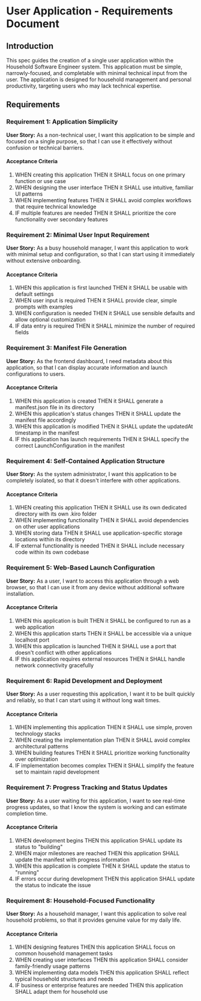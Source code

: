 # User Application - Requirements Document

## Introduction

This spec guides the creation of a single user application within the Household Software Engineer system. This application must be simple, narrowly-focused, and completable with minimal technical input from the user. The application is designed for household management and personal productivity, targeting users who may lack technical expertise.

## Requirements

### Requirement 1: Application Simplicity

**User Story:** As a non-technical user, I want this application to be simple and focused on a single purpose, so that I can use it effectively without confusion or technical barriers.

#### Acceptance Criteria

1. WHEN creating this application THEN it SHALL focus on one primary function or use case
2. WHEN designing the user interface THEN it SHALL use intuitive, familiar UI patterns
3. WHEN implementing features THEN it SHALL avoid complex workflows that require technical knowledge
4. IF multiple features are needed THEN it SHALL prioritize the core functionality over secondary features

### Requirement 2: Minimal User Input Requirement

**User Story:** As a busy household manager, I want this application to work with minimal setup and configuration, so that I can start using it immediately without extensive onboarding.

#### Acceptance Criteria

1. WHEN this application is first launched THEN it SHALL be usable with default settings
2. WHEN user input is required THEN it SHALL provide clear, simple prompts with examples
3. WHEN configuration is needed THEN it SHALL use sensible defaults and allow optional customization
4. IF data entry is required THEN it SHALL minimize the number of required fields

### Requirement 3: Manifest File Generation

**User Story:** As the frontend dashboard, I need metadata about this application, so that I can display accurate information and launch configurations to users.

#### Acceptance Criteria

1. WHEN this application is created THEN it SHALL generate a manifest.json file in its directory
2. WHEN this application's status changes THEN it SHALL update the manifest file accordingly
3. WHEN this application is modified THEN it SHALL update the updatedAt timestamp in the manifest
4. IF this application has launch requirements THEN it SHALL specify the correct LaunchConfiguration in the manifest

### Requirement 4: Self-Contained Application Structure

**User Story:** As the system administrator, I want this application to be completely isolated, so that it doesn't interfere with other applications.

#### Acceptance Criteria

1. WHEN creating this application THEN it SHALL use its own dedicated directory with its own .kiro folder
2. WHEN implementing functionality THEN it SHALL avoid dependencies on other user applications
3. WHEN storing data THEN it SHALL use application-specific storage locations within its directory
4. IF external functionality is needed THEN it SHALL include necessary code within its own codebase

### Requirement 5: Web-Based Launch Configuration

**User Story:** As a user, I want to access this application through a web browser, so that I can use it from any device without additional software installation.

#### Acceptance Criteria

1. WHEN this application is built THEN it SHALL be configured to run as a web application
2. WHEN this application starts THEN it SHALL be accessible via a unique localhost port
3. WHEN this application is launched THEN it SHALL use a port that doesn't conflict with other applications
4. IF this application requires external resources THEN it SHALL handle network connectivity gracefully

### Requirement 6: Rapid Development and Deployment

**User Story:** As a user requesting this application, I want it to be built quickly and reliably, so that I can start using it without long wait times.

#### Acceptance Criteria

1. WHEN implementing this application THEN it SHALL use simple, proven technology stacks
2. WHEN creating the implementation plan THEN it SHALL avoid complex architectural patterns
3. WHEN building features THEN it SHALL prioritize working functionality over optimization
4. IF implementation becomes complex THEN it SHALL simplify the feature set to maintain rapid development

### Requirement 7: Progress Tracking and Status Updates

**User Story:** As a user waiting for this application, I want to see real-time progress updates, so that I know the system is working and can estimate completion time.

#### Acceptance Criteria

1. WHEN development begins THEN this application SHALL update its status to "building"
2. WHEN major milestones are reached THEN this application SHALL update the manifest with progress information
3. WHEN this application is complete THEN it SHALL update the status to "running"
4. IF errors occur during development THEN this application SHALL update the status to indicate the issue

### Requirement 8: Household-Focused Functionality

**User Story:** As a household manager, I want this application to solve real household problems, so that it provides genuine value for my daily life.

#### Acceptance Criteria

1. WHEN designing features THEN this application SHALL focus on common household management tasks
2. WHEN creating user interfaces THEN this application SHALL consider family-friendly usage patterns
3. WHEN implementing data models THEN this application SHALL reflect typical household structures and needs
4. IF business or enterprise features are needed THEN this application SHALL adapt them for household use